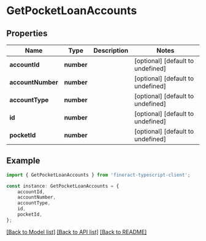 # GetPocketLoanAccounts


## Properties

Name | Type | Description | Notes
------------ | ------------- | ------------- | -------------
**accountId** | **number** |  | [optional] [default to undefined]
**accountNumber** | **number** |  | [optional] [default to undefined]
**accountType** | **number** |  | [optional] [default to undefined]
**id** | **number** |  | [optional] [default to undefined]
**pocketId** | **number** |  | [optional] [default to undefined]

## Example

```typescript
import { GetPocketLoanAccounts } from 'fineract-typescript-client';

const instance: GetPocketLoanAccounts = {
    accountId,
    accountNumber,
    accountType,
    id,
    pocketId,
};
```

[[Back to Model list]](../README.md#documentation-for-models) [[Back to API list]](../README.md#documentation-for-api-endpoints) [[Back to README]](../README.md)
